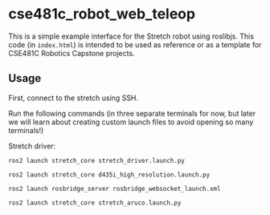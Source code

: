 
# cse481c_robot_web_teleop

This is a simple example interface for the Stretch robot using roslibjs. This code (in `index.html`) is intended to be used as reference or as a template for CSE481C Robotics Capstone projects.

## Usage

First, connect to the stretch using SSH.

Run the following commands (in three separate terminals for now, but later we will learn about creating custom launch files to avoid opening so many terminals!)

Stretch driver:
```
ros2 launch stretch_core stretch_driver.launch.py
```
```
ros2 launch stretch_core d435i_high_resolution.launch.py
```
```
ros2 launch rosbridge_server rosbridge_websocket_launch.xml
```
```
ros2 launch stretch_core stretch_aruco.launch.py
```

